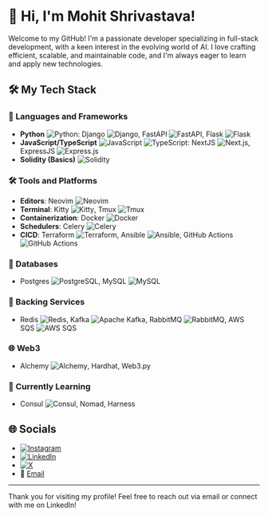 # 👋 Hi, I'm Mohit Shrivastava!

Welcome to my GitHub!
I'm a passionate developer specializing in full-stack development, with a keen interest in the evolving world of AI.
I love crafting efficient, scalable, and maintainable code, and I'm always eager to learn and apply new technologies.

## 🛠️ My Tech Stack

### 🐍 Languages and Frameworks
- **Python** ![Python](https://img.shields.io/badge/-Python-3776AB?style=flat&logo=Python&logoColor=white): Django ![Django](https://img.shields.io/badge/-Django-092E20?style=flat&logo=Django), FastAPI ![FastAPI](https://img.shields.io/badge/-FastAPI-009688?style=flat&logo=FastAPI), Flask ![Flask](https://img.shields.io/badge/-Flask-000000?style=flat&logo=Flask)
- **JavaScript/TypeScript** ![JavaScript](https://img.shields.io/badge/-JavaScript-F7DF1E?style=flat&logo=javascript&logoColor=black) ![TypeScript](https://img.shields.io/badge/-TypeScript-3178C6?style=flat&logo=typescript&logoColor=white): NextJS ![Next.js](https://img.shields.io/badge/-Next.js-000000?style=flat&logo=Next.js), ExpressJS ![Express.js](https://img.shields.io/badge/-Express-000000?style=flat&logo=Express)
- **Solidity (Basics)** ![Solidity](https://img.shields.io/badge/-Solidity-363636?style=flat&logo=Solidity)

### 🛠 Tools and Platforms
- **Editors**: Neovim ![Neovim](https://img.shields.io/badge/-Neovim-57A143?style=flat&logo=Neovim&logoColor=white)
- **Terminal**: Kitty ![Kitty](https://img.shields.io/badge/-Kitty-FFD700?style=flat&logo=Kitty&logoColor=black), Tmux ![Tmux](https://img.shields.io/badge/-Tmux-1BB91F?style=flat&logo=Tmux&logoColor=white)
- **Containerization**: Docker ![Docker](https://img.shields.io/badge/-Docker-2496ED?style=flat&logo=Docker&logoColor=white)
- **Schedulers**: Celery ![Celery](https://img.shields.io/badge/-Celery-37814A?style=flat&logo=Celery&logoColor=white)
- **CICD**: Terraform ![Terraform](https://img.shields.io/badge/-Terraform-623CE4?style=flat&logo=Terraform), Ansible ![Ansible](https://img.shields.io/badge/-Ansible-EE0000?style=flat&logo=Ansible), GitHub Actions ![GitHub Actions](https://img.shields.io/badge/-GitHub_Actions-2088FF?style=flat&logo=GitHub-Actions&logoColor=white)

### 💾 Databases
- Postgres ![PostgreSQL](https://img.shields.io/badge/-PostgreSQL-336791?style=flat&logo=postgresql&logoColor=white), MySQL ![MySQL](https://img.shields.io/badge/-MySQL-4479A1?style=flat&logo=mysql&logoColor=white)

### 🚀 Backing Services
- Redis ![Redis](https://img.shields.io/badge/-Redis-DC382D?style=flat&logo=Redis&logoColor=white), Kafka ![Apache Kafka](https://img.shields.io/badge/-Apache_Kafka-231F20?style=flat&logo=Apache-Kafka), RabbitMQ ![RabbitMQ](https://img.shields.io/badge/-RabbitMQ-FF6600?style=flat&logo=RabbitMQ&logoColor=white), AWS SQS ![AWS SQS](https://img.shields.io/badge/-AWS_SQS-FF9900?style=flat&logo=Amazon-AWS&logoColor=white)

### 🌐 Web3
- Alchemy ![Alchemy](https://img.shields.io/badge/-Alchemy-000000?style=flat&logo=Alchemy&logoColor=white), Hardhat, Web3.py

### 📘 Currently Learning
- Consul ![Consul](https://img.shields.io/badge/-Consul-F24C53?style=flat&logo=Consul&logoColor=white), Nomad, Harness


## 🌐 Socials
- [![Instagram](https://img.shields.io/badge/-Instagram-E4405F?style=flat&logo=Instagram&logoColor=white)](https://www.instagram.com/smohit.eth)
- [![LinkedIn](https://img.shields.io/badge/-LinkedIn-0A66C2?style=flat&logo=LinkedIn&logoColor=white)](https://www.linkedin.com/in/mohit-shrivastava-4aa137133/)
- [![X](https://img.shields.io/badge/-X-000000?style=flat&logo=X&logoColor=white)](https://www.x.com/mohitshi13)
- 📧 [Email](mailto:mohitshi@icloud.com)

---

Thank you for visiting my profile! Feel free to reach out via email or connect with me on LinkedIn!

